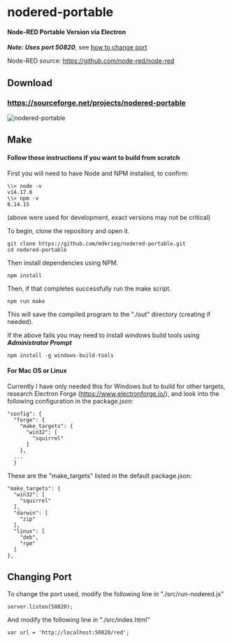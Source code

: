 # nodered-portable
#### Node-RED Portable Version via Electron

***Note: Uses port 50820***, see [how to change port](https://github.com/mdkrieg/nodered-portable#changing-port)

Node-RED source: https://github.com/node-red/node-red

## Download

### https://sourceforge.net/projects/nodered-portable

![nodered-portable](https://user-images.githubusercontent.com/66855036/140457489-48035e8e-ad47-43a8-b982-aa95c8ce4784.png)


## Make

#### Follow these instructions if you want to build from scratch

First you will need to have Node and NPM installed, to confirm:
```
\\> node -v
v14.17.6
\\> npm -v
6.14.15
```
(above were used for development, exact versions may not be critical)

To begin, clone the repository and open it.
```
git clone https://github.com/mdkrieg/nodered-portable.git
cd nodered-portable
```
Then install dependencies using NPM.
```
npm install
```
Then, if that completes successfully run the make script.
```
npm run make
```
This will save the compiled program to the "./out" directory (creating if needed).

If the above fails you may need to install windows build tools using ***Administrator Prompt***
```
npm install -g windows-build-tools
```

#### For Mac OS or Linux

Currently I have only needed this for Windows but to build for other targets, research Electron Forge (https://www.electronforge.io/), and look into the following configuration in the package.json:
```
"config": {
  "forge": {
    "make_targets": {
      "win32": [
        "squirrel"
      ]
    },
  ...
  }
```

These are the "make_targets" listed in the default package.json:
```
"make_targets": {
  "win32": [
    "squirrel"
  ],
  "darwin": [
    "zip"
  ],
  "linux": [
    "deb",
    "rpm"
  ]
},
```
## Changing Port

To change the port used, modify the following line in "./src/run-nodered.js"
```
server.listen(50820);
```
And modify the following line in "./src/index.html"
```
var url = 'http://localhost:50820/red';
```
